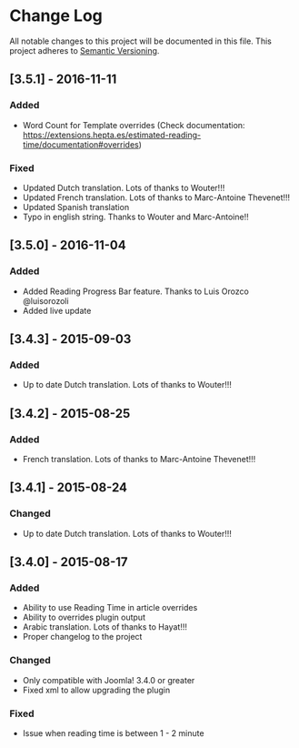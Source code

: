 # Change Log
All notable changes to this project will be documented in this file.
This project adheres to [Semantic Versioning](http://semver.org/).

## [3.5.1] - 2016-11-11
### Added
- Word Count for Template overrides (Check documentation: https://extensions.hepta.es/estimated-reading-time/documentation#overrides)

### Fixed
- Updated Dutch translation. Lots of thanks to Wouter!!!
- Updated French translation. Lots of thanks to Marc-Antoine Thevenet!!!
- Updated Spanish translation
- Typo in english string. Thanks to Wouter and Marc-Antoine!!

## [3.5.0] - 2016-11-04
### Added
- Added Reading Progress Bar feature. Thanks to Luis Orozco @luisorozoli
- Added live update

## [3.4.3] - 2015-09-03
### Added
- Up to date Dutch translation. Lots of thanks to Wouter!!!

## [3.4.2] - 2015-08-25
### Added
- French translation. Lots of thanks to Marc-Antoine Thevenet!!!

## [3.4.1] - 2015-08-24
### Changed
- Up to date Dutch translation. Lots of thanks to Wouter!!!

## [3.4.0] - 2015-08-17
### Added
- Ability to use Reading Time in article overrides
- Ability to overrides plugin output
- Arabic translation. Lots of thanks to Hayat!!!
- Proper changelog to the project

### Changed
- Only compatible with Joomla! 3.4.0 or greater
- Fixed xml to allow upgrading the plugin

### Fixed
- Issue when reading time is between 1 - 2 minute
